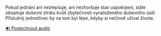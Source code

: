 
Pokud jednání ani nezlepšuje, ani nezhoršuje stav uspokojení, stále obsahuje duševní ztrátu kvůli zbytečnosti vynaloženého duševního úsilí. Příslušný jednotlivec by na tom byl lépe, kdyby si nečinně užíval života.

[🔊 Poslechnout audio](/data/7-paragraphs/audio/chapter_58/para_003-Pokud-jednn-ani-nezlepuje-ani-nezhoruje-stav.mp3)
